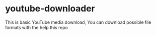 # youtube-downloader
This is basic YouTube media download, You can download possible file formats with the help this repo
